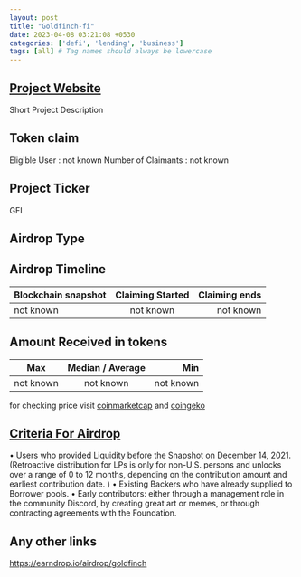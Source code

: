 ```yaml
---
layout: post
title: "Goldfinch-fi"
date: 2023-04-08 03:21:08 +0530
categories: ['defi', 'lending', 'business']
tags: [all] # Tag names should always be lowercase
---
```




## [Project Website](https://goldfinch.finance/)

 Short Project Description

## Token claim

Eligible User : not known
Number of Claimants : not known

## Project Ticker

GFI

## Airdrop Type

## Airdrop Timeline

| Blockchain snapshot     | Claiming Started           | Claiming ends    |
| ----------------------- |:--------------------------:| ----------------:|
|       not known         |        not known           |   not known      |

## Amount Received in tokens

| Max        |    Median / Average  |       Min    |
| ---------- |:--------------------:| ------------:|
| not known  |     not known        |  not known   |

for checking price visit [coinmarketcap](https://coinmarketcap.com/currencies/) and [coingeko](https://www.coingecko.com/en/coins/)

## [Criteria For Airdrop](medium.com/goldfinch-fi/introducing-the-goldfinch-protocol-token-gfi-e09579fd9740)

• Users who provided Liquidity before the Snapshot on December 14, 2021. (Retroactive distribution for LPs is only for non-U.S. persons and unlocks over a range of 0 to 12 months, depending on the contribution amount and earliest contribution date. )
• Existing Backers who have already supplied to Borrower pools.
• Early contributors:  either through a management role in the community Discord, by creating great art or memes, or through contracting agreements with the Foundation.

## Any other links

<https://earndrop.io/airdrop/goldfinch>
